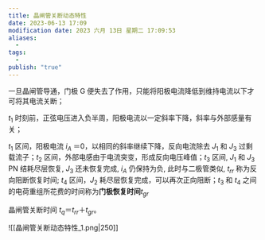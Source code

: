 ```yaml
---
title: 晶闸管关断动态特性
date: 2023-06-13 17:09
modification date: 2023 六月 13日 星期二 17:09:53
aliases:
  - 
tags:
  - 
publish: "true"
---
```


一旦晶闸管导通，门极 G 便失去了作用，只能将阳极电流降低到维持电流以下才可将其电流关断；

$t_1$ 时刻前，正弦电压进入负半周，阳极电流以一定斜率下降，斜率与外部感量有关；

$t_{1}$ 区间，阳极电流 $i_A$ ＝0，以相同的斜率继续下降，反向电流除去 $J_{1}$ 和 $J_{3}$ 过剩载流子；$t_{2}$ 区间，外部电感由于电流突变，形成反向电压峰值；$t_{3}$ 区间, $J_{1}$ 和 $J_{3}$ PN 结耗尽层恢复, $J_{3}$ 还未恢复完成, $i_{A}$ 仍保持为负, 此时与二极管类似, $t_{rr}$ 称为反向阻断恢复时间; $t_{4}$ 区间，$J_{2}$ 耗尽层恢复完成，可以再次正向阻断；$t_{3}$ 和 $t_{4}$ 之间的电荷重组所花费的时间称为**门极恢复时间**$t_{gr}$

晶闸管关断时间 $t_{q}＝t_{rr}＋t_{gr}$。

![[晶闸管关断动态特性_1.png|250]]